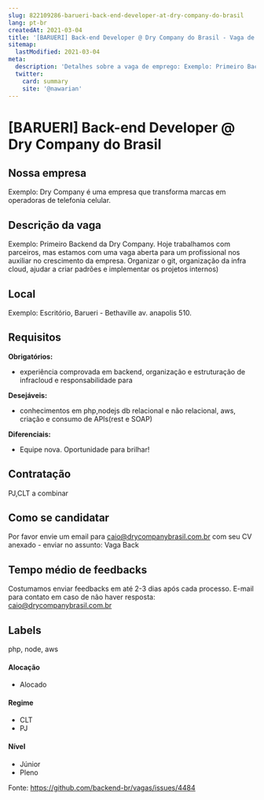 ```yaml
---
slug: 822109286-barueri-back-end-developer-at-dry-company-do-brasil
lang: pt-br
createdAt: 2021-03-04
title: '[BARUERI] Back-end Developer @ Dry Company do Brasil - Vaga de Emprego'
sitemap:
  lastModified: 2021-03-04
meta:
  description: 'Detalhes sobre a vaga de emprego: Exemplo: Primeiro Backend da Dry Company. Hoje trabalhamos com parceiros, mas estamos com uma vaga aberta para um profissional nos auxiliar no crescimento da empresa. Organizar o git, organização da infra cloud, ajudar a criar padrões e implementar os projetos internos)'
  twitter:
    card: summary
    site: '@nawarian'
---
```


# [BARUERI] Back-end Developer @ Dry Company do Brasil



## Nossa empresa

Exemplo: Dry Company é uma empresa que transforma marcas em operadoras de telefonia celular.

## Descrição da vaga

Exemplo: Primeiro Backend da Dry Company. 
Hoje trabalhamos com parceiros, mas estamos com uma vaga aberta para um profissional nos auxiliar no crescimento da empresa.
Organizar o git, organização da infra cloud, ajudar a criar padrões e implementar os projetos internos)


## Local
Exemplo: Escritório, Barueri - Bethaville
av. anapolis 510.

## Requisitos

**Obrigatórios:**
- experiência comprovada em backend, organização e estruturação de infracloud e responsabilidade para 

**Desejáveis:**
- conhecimentos em php,nodejs db relacional e não relacional, aws, criação e consumo de APIs(rest e SOAP)

**Diferenciais:**
- Equipe nova. Oportunidade para brilhar!

## Contratação
PJ,CLT a combinar

## Como se candidatar
Por favor envie um email para caio@drycompanybrasil.com.br com seu CV anexado - enviar no assunto: Vaga Back

## Tempo médio de feedbacks
Costumamos enviar feedbacks em até 2-3 dias após cada processo.
E-mail para contato em caso de não haver resposta: caio@drycompanybrasil.com.br

## Labels
php, node, aws

#### Alocação
- Alocado

#### Regime
- CLT
- PJ

#### Nível
- Júnior
- Pleno




Fonte: https://github.com/backend-br/vagas/issues/4484